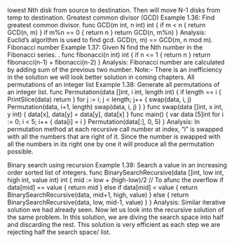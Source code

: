 lowest Nth disk from source to destination. Then will move N-1 disks from temp to destination.
Greatest common divisor (GCD)
Example 1.36: Find greatest common divisor.
func GCD(m int, n int) int {
if m < n {
return GCD(n, m)
}
if m%n == 0 {
return n
}
return GCD(n, m%n)
}
Analysis: Euclid’s algorithm is used to find gcd. GCD(n, m) == GCD(m, n mod m).
Fibonacci number
Example 1.37: Given N find the Nth number in the Fibonacci series. .
func fibonacci(n int) int {
if n <= 1 {
return n
}
return fibonacci(n-1) + fibonacci(n-2)
}
Analysis: Fibonacci number are calculated by adding sum of the previous two number.
Note:- There is an inefficiency in the solution we will look better solution in coming chapters.
All permutations of an integer list
Example 1.38: Generate all permutations of an integer list.
func Permutation(data []int, i int, length int) {
if length == i {
PrintSlice(data)
return
}
for j := i; j < length; j++ {
swap(data, i, j)
Permutation(data, i+1, length)
swap(data, i, j)
}
}
func swap(data []int, x int, y int) {
data[x], data[y] = data[y], data[x]
}
func main() {
var data [5]int
for i := 0; i < 5; i++ {
data[i] = i
}
Permutation(data[:], 0, 5)
}
Analysis: In permutation method at each recursive call number at index, “i” is swapped with all the numbers that are
right of it. Since the number is swapped with all the numbers in its right one by one it will produce all the permutation
possible.


Binary search using recursion
Example 1.39: Search a value in an increasing order sorted list of integers.
func BinarySearchRecursive(data []int, low int, high int, value int) int {
mid := low + (high-low)/2 // To afunc the overflow
if data[mid] == value {
return mid
} else if data[mid] < value {
return BinarySearchRecursive(data, mid+1, high, value)
} else {
return BinarySearchRecursive(data, low, mid-1, value)
}
}
Analysis: Similar iterative solution we had already seen. Now let us look into the recursive solution of the same
problem. In this solution, we are diving the search space into half and discarding the rest. This solution is very efficient
as each step we are rejecting half the search space/ list.